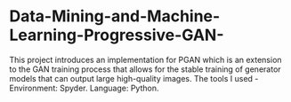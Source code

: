 # Data-Mining-and-Machine-Learning-Progressive-GAN-
This project introduces an implementation for PGAN which is an extension to the GAN training process that allows for the stable training of generator models that can output large high-quality images. The tools I used - Environment: Spyder. Language: Python.
